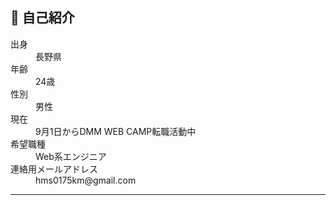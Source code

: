 ## 👤 自己紹介
 <dl>
  <dt>出身</dt>
   <dd>長野県</dd>
  <dt>年齢</dt>
   <dd>24歳</dd>
  <dt>性別</dt>
   <dd>男性</dd>
  <dt>現在</dt>
   <dd>9月1日からDMM WEB CAMP転職活動中</dd>
  <dt>希望職種</dt>
   <dd>Web系エンジニア</dd>
  <dt>連絡用メールアドレス</dt>
   <dd>hms0175km@gmail.com</dd>
</dl>

--------------------------------------------------------------------------
 
<!--
**siyo0715/siyo0715** is a ✨ _special_ ✨ repository because its `README.md` (this file) appears on your GitHub profile.

Here are some ideas to get you started:

- 🔭 I’m currently working on ...
- 🌱 I’m currently learning ...
- 👯 I’m looking to collaborate on ...
- 🤔 I’m looking for help with ...
- 💬 Ask me about ...
- 📫 How to reach me: ...
- 😄 Pronouns: ...
- ⚡ Fun fact: ...
-->
